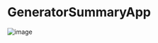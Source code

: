 # GeneratorSummaryApp

![image](https://github.com/user-attachments/assets/cff4c7dc-69a3-471c-a4a2-94d46c05287d)
